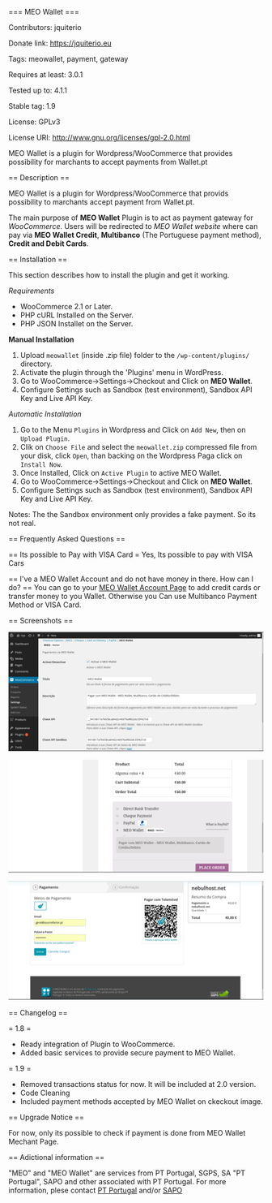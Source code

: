 === MEO Wallet ===


Contributors: jquiterio

Donate link: https://jquiterio.eu

Tags: meowallet, payment, gateway

Requires at least: 3.0.1

Tested up to: 4.1.1

Stable tag: 1.9

License: GPLv3

License URI: http://www.gnu.org/licenses/gpl-2.0.html


MEO Wallet is a plugin for Wordpress/WooCommerce that provides possibility for marchants to accept payments from Wallet.pt

 == Description ==
 
MEO Wallet is a plugin for Wordpress/WooCommerce that provids possibility to marchants accept payment from Wallet.pt.

The main purpose of __MEO Wallet__ Plugin is to act as payment gateway for *WooCommerce*.
Users will be redirected to *MEO Wallet website* where can pay via __MEO Wallet Credit__, __Multibanco__ (The Portuguese payment method), __Credit and Debit Cards__.


== Installation ==

This section describes how to install the plugin and get it working.

*Requirements*

- WooCommerce 2.1 or Later.
- PHP cURL Installed on the Server.
- PHP JSON Installet on the Server.

**Manual Installation**


1. Upload `meowallet` (inside .zip file) folder to the `/wp-content/plugins/` directory.
2. Activate the plugin through the 'Plugins' menu in WordPress.
3. Go to WooCommerce->Settings->Checkout and Click on **MEO Wallet**.
4. Configure Settings such as Sandbox (test environment), Sandbox API Key and Live API Key.

*Automatic Installation*
1. Go to the Menu `Plugins` in Wordpress and Click on `Add New`, then on `Upload Plugin`.
2. Clik on `Choose File` and select the `meowallet.zip` compressed file from your disk, click `Open`, than backing on the Wordpress Paga click on `Install Now`.
3. Once Installed, Click on `Active Plugin` to active MEO Wallet.
4. Go to WooCommerce->Settings->Checkout and Click on **MEO Wallet**.
5. Configure Settings such as Sandbox (test environment), Sandbox API Key and Live API Key.


Notes:
The the Sandbox environment only provides a fake payment. So its not real.

== Frequently Asked Questions ==

== Its possible to Pay with VISA Card =
Yes, Its possible to pay with VISA Cars 

== I've a MEO Wallet Account and do not have money in there. How can I do? ==
You can go to your [MEO Wallet Account Page](https://www.wallet.pt/login) to add credit cards or transfer money to you Wallet.
Otherwise you Can use Multibanco Payment Method or VISA Card.


== Screenshots ==

![Admin Setup](/assets/screenshots-1.png)

![Showing in the payment options](/assets/screenshots-2.png)

![Checkout](/assets/screenshots-3.png)

==   Changelog ==

= 1.8 =

* Ready integration of Plugin to WooCommerce.
* Added basic services to provide secure payment to MEO Wallet.

= 1.9 =

* Removed transactions status for now. It will be included at 2.0 version.
* Code Cleaning
* Included payment methods accepted by MEO Wallet on ckeckout image.


== Upgrade Notice ==

For now, only its possible to check if payment is done from MEO Wallet Mechant Page.

== Adictional information ==

"MEO" and "MEO Wallet" are services from PT Portugal, SGPS, SA "PT Portugal", SAPO and other associated with PT Portugal. For more information, plese contact [PT Portugal](http://www.telecom.pt/) and/or [SAPO](http://www.sapo.pt)

